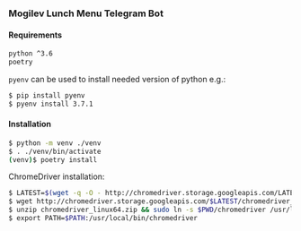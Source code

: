 ### Mogilev Lunch Menu Telegram Bot

#### Requirements
```bash
python ^3.6
poetry
```

`pyenv` can be used to install needed version of python e.g.:

```bash
$ pip install pyenv
$ pyenv install 3.7.1
```

#### Installation
```bash
$ python -m venv ./venv
$ . ./venv/bin/activate
(venv)$ poetry install
```

ChromeDriver installation:
```bash
$ LATEST=$(wget -q -O - http://chromedriver.storage.googleapis.com/LATEST_RELEASE)
$ wget http://chromedriver.storage.googleapis.com/$LATEST/chromedriver_linux64.zip
$ unzip chromedriver_linux64.zip && sudo ln -s $PWD/chromedriver /usr/local/bin/chromedriver
$ export PATH=$PATH:/usr/local/bin/chromedriver
```